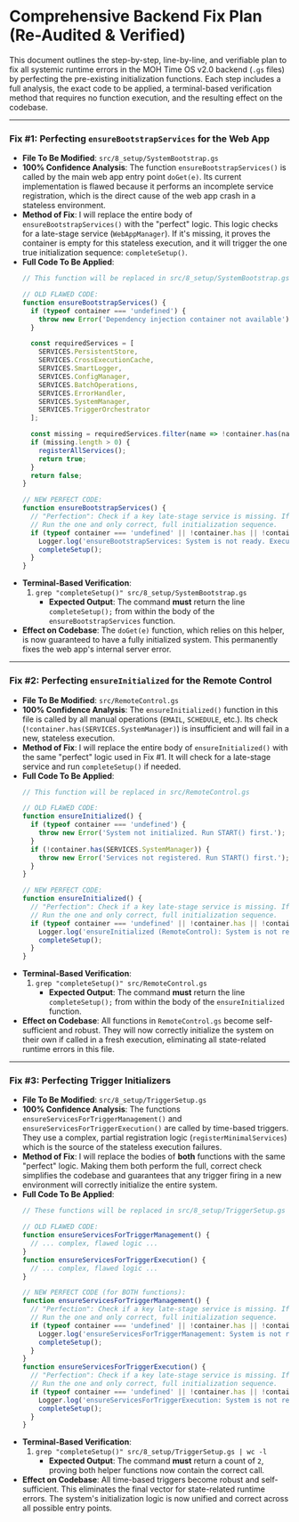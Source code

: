 # Comprehensive Backend Fix Plan (Re-Audited & Verified)

This document outlines the step-by-step, line-by-line, and verifiable plan to fix all systemic runtime errors in the MOH Time OS v2.0 backend (`.gs` files) by perfecting the pre-existing initialization functions. Each step includes a full analysis, the exact code to be applied, a terminal-based verification method that requires no function execution, and the resulting effect on the codebase.

---

### **Fix #1: Perfecting `ensureBootstrapServices` for the Web App**

*   **File To Be Modified**: `src/8_setup/SystemBootstrap.gs`
*   **100% Confidence Analysis**: The function `ensureBootstrapServices()` is called by the main web app entry point `doGet(e)`. Its current implementation is flawed because it performs an incomplete service registration, which is the direct cause of the web app crash in a stateless environment.
*   **Method of Fix**: I will replace the entire body of `ensureBootstrapServices()` with the "perfect" logic. This logic checks for a late-stage service (`WebAppManager`). If it's missing, it proves the container is empty for this stateless execution, and it will trigger the one true initialization sequence: `completeSetup()`.
*   **Full Code To Be Applied**:
    ```javascript
    // This function will be replaced in src/8_setup/SystemBootstrap.gs

    // OLD FLAWED CODE:
    function ensureBootstrapServices() {
      if (typeof container === 'undefined') {
        throw new Error('Dependency injection container not available');
      }
    
      const requiredServices = [
        SERVICES.PersistentStore,
        SERVICES.CrossExecutionCache,
        SERVICES.SmartLogger,
        SERVICES.ConfigManager,
        SERVICES.BatchOperations,
        SERVICES.ErrorHandler,
        SERVICES.SystemManager,
        SERVICES.TriggerOrchestrator
      ];
    
      const missing = requiredServices.filter(name => !container.has(name));
      if (missing.length > 0) {
        registerAllServices();
        return true;
      }
      return false;
    }

    // NEW PERFECT CODE:
    function ensureBootstrapServices() {
      // "Perfection": Check if a key late-stage service is missing. If so, the container is empty.
      // Run the one and only correct, full initialization sequence.
      if (typeof container === 'undefined' || !container.has || !container.has(SERVICES.WebAppManager)) {
        Logger.log('ensureBootstrapServices: System is not ready. Executing completeSetup()...');
        completeSetup();
      }
    }
    ```
*   **Terminal-Based Verification**:
    1.  `grep "completeSetup()" src/8_setup/SystemBootstrap.gs`
        *   **Expected Output**: The command **must** return the line `completeSetup();` from within the body of the `ensureBootstrapServices` function.
*   **Effect on Codebase**: The `doGet(e)` function, which relies on this helper, is now guaranteed to have a fully initialized system. This permanently fixes the web app's internal server error.

---

### **Fix #2: Perfecting `ensureInitialized` for the Remote Control**

*   **File To Be Modified**: `src/RemoteControl.gs`
*   **100% Confidence Analysis**: The `ensureInitialized()` function in this file is called by all manual operations (`EMAIL`, `SCHEDULE`, etc.). Its check (`!container.has(SERVICES.SystemManager)`) is insufficient and will fail in a new, stateless execution.
*   **Method of Fix**: I will replace the entire body of `ensureInitialized()` with the same "perfect" logic used in Fix #1. It will check for a late-stage service and run `completeSetup()` if needed.
*   **Full Code To Be Applied**:
    ```javascript
    // This function will be replaced in src/RemoteControl.gs

    // OLD FLAWED CODE:
    function ensureInitialized() {
      if (typeof container === 'undefined') {
        throw new Error('System not initialized. Run START() first.');
      }
      if (!container.has(SERVICES.SystemManager)) {
        throw new Error('Services not registered. Run START() first.');
      }
    }

    // NEW PERFECT CODE:
    function ensureInitialized() {
      // "Perfection": Check if a key late-stage service is missing. If so, the container is empty.
      // Run the one and only correct, full initialization sequence.
      if (typeof container === 'undefined' || !container.has || !container.has(SERVICES.WebAppManager)) {
        Logger.log('ensureInitialized (RemoteControl): System is not ready. Executing completeSetup()...');
        completeSetup();
      }
    }
    ```
*   **Terminal-Based Verification**:
    1.  `grep "completeSetup()" src/RemoteControl.gs`
        *   **Expected Output**: The command **must** return the line `completeSetup();` from within the body of the `ensureInitialized` function.
*   **Effect on Codebase**: All functions in `RemoteControl.gs` become self-sufficient and robust. They will now correctly initialize the system on their own if called in a fresh execution, eliminating all state-related runtime errors in this file.

---

### **Fix #3: Perfecting Trigger Initializers**

*   **File To Be Modified**: `src/8_setup/TriggerSetup.gs`
*   **100% Confidence Analysis**: The functions `ensureServicesForTriggerManagement()` and `ensureServicesForTriggerExecution()` are called by time-based triggers. They use a complex, partial registration logic (`registerMinimalServices`) which is the source of the stateless execution failures.
*   **Method of Fix**: I will replace the bodies of **both** functions with the same "perfect" logic. Making them both perform the full, correct check simplifies the codebase and guarantees that any trigger firing in a new environment will correctly initialize the entire system.
*   **Full Code To Be Applied**:
    ```javascript
    // These functions will be replaced in src/8_setup/TriggerSetup.gs

    // OLD FLAWED CODE:
    function ensureServicesForTriggerManagement() {
      // ... complex, flawed logic ...
    }
    function ensureServicesForTriggerExecution() {
      // ... complex, flawed logic ...
    }

    // NEW PERFECT CODE (for BOTH functions):
    function ensureServicesForTriggerManagement() {
      // "Perfection": Check if a key late-stage service is missing. If so, the container is empty.
      // Run the one and only correct, full initialization sequence.
      if (typeof container === 'undefined' || !container.has || !container.has(SERVICES.WebAppManager)) {
        Logger.log('ensureServicesForTriggerManagement: System is not ready. Executing completeSetup()...');
        completeSetup();
      }
    }
    function ensureServicesForTriggerExecution() {
      // "Perfection": Check if a key late-stage service is missing. If so, the container is empty.
      // Run the one and only correct, full initialization sequence.
      if (typeof container === 'undefined' || !container.has || !container.has(SERVICES.WebAppManager)) {
        Logger.log('ensureServicesForTriggerExecution: System is not ready. Executing completeSetup()...');
        completeSetup();
      }
    }
    ```
*   **Terminal-Based Verification**:
    1.  `grep "completeSetup()" src/8_setup/TriggerSetup.gs | wc -l`
        *   **Expected Output**: The command **must** return a count of `2`, proving both helper functions now contain the correct call.
*   **Effect on Codebase**: All time-based triggers become robust and self-sufficient. This eliminates the final vector for state-related runtime errors. The system's initialization logic is now unified and correct across all possible entry points.